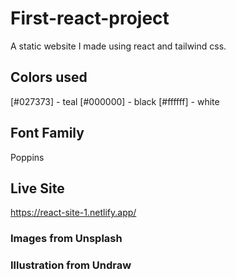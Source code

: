 # First-react-project
A static website I made using react and tailwind css.
## Colors used
[#027373] - teal
[#000000] - black
[#ffffff] - white
## Font Family
Poppins
## Live Site
https://react-site-1.netlify.app/
### Images from Unsplash
### Illustration from Undraw

